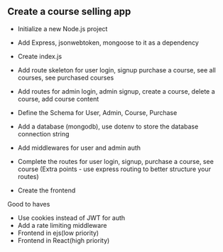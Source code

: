 ## Create a course selling app

- Initialize a new Node.js project

- Add Express, jsonwebtoken, mongoose to it as a dependency

- Create index.js

- Add route skeleton for user login, signup purchase a course, see all courses, see purchased courses

- Add routes for admin login, admin signup, create a course, delete a course, add course content

- Define the Schema for User, Admin, Course, Purchase 

- Add a database (mongodb), use dotenv to
store the database connection string

- Add middlewares for user and admin auth 

- Complete the routes for user login, signup, purchase a course, see course (Extra points - use express routing to better structure your routes)

- Create the frontend

Good to haves
- Use cookies instead of JWT for auth
- Add a rate limiting middleware
- Frontend in ejs(low priority)
- Frontend in React(high priority)